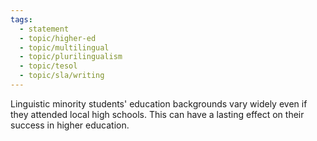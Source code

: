 ```yaml
---
tags:
  - statement
  - topic/higher-ed
  - topic/multilingual
  - topic/plurilingualism
  - topic/tesol
  - topic/sla/writing
---
```

Linguistic minority students' education backgrounds vary widely even if they attended local high schools. This can have a lasting effect on their success in higher education.